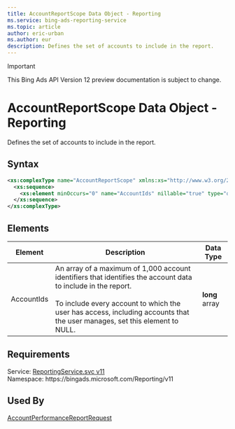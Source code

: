 ```yaml
---
title: AccountReportScope Data Object - Reporting
ms.service: bing-ads-reporting-service
ms.topic: article
author: eric-urban
ms.author: eur
description: Defines the set of accounts to include in the report.
---
```

> [!IMPORTANT]
> This Bing Ads API Version 12 preview documentation is subject to change.

# AccountReportScope Data Object - Reporting
Defines the set of accounts to include in the report.

## Syntax
```xml
<xs:complexType name="AccountReportScope" xmlns:xs="http://www.w3.org/2001/XMLSchema">
  <xs:sequence>
    <xs:element minOccurs="0" name="AccountIds" nillable="true" type="q1:ArrayOflong" xmlns:q1="http://schemas.microsoft.com/2003/10/Serialization/Arrays" />
  </xs:sequence>
</xs:complexType>
```

## <a name="elements"></a>Elements

|Element|Description|Data Type|
|-----------|---------------|-------------|
|<a name="accountids"></a>AccountIds|An array of a maximum of 1,000 account identifiers that identifies the account data to include in the report.<br /><br />To include every account to which the user has access, including accounts that the user manages, set this element to NULL.|**long** array|

## Requirements
Service: [ReportingService.svc v11](https://reporting.api.bingads.microsoft.com/Api/Advertiser/Reporting/v11/ReportingService.svc)  
Namespace: https\://bingads.microsoft.com/Reporting/v11  

## Used By
[AccountPerformanceReportRequest](accountperformancereportrequest.md)  

